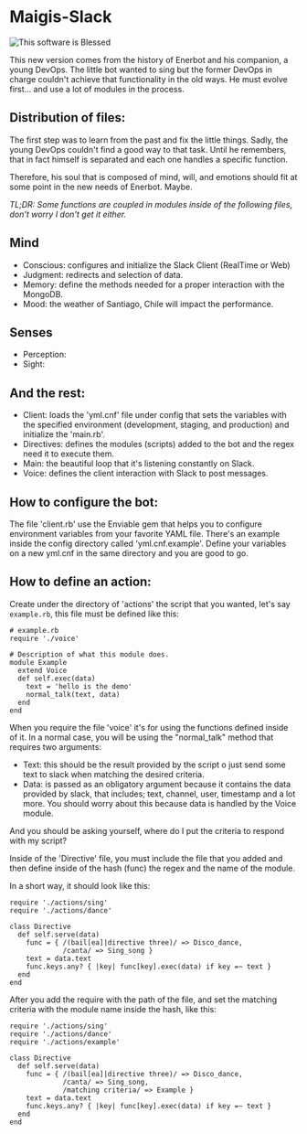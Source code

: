 Maigis-Slack
========
![This software is Blessed](https://img.shields.io/badge/blessed-100%25-770493.svg)

This new version comes from the history of Enerbot and his companion, a young DevOps. The little bot wanted to sing but the former DevOps in charge couldn't achieve that functionality in the old ways. He must evolve first... and use a lot of modules in the process.

Distribution of files:
---
The first step was to learn from the past and fix the little things. Sadly, the young DevOps couldn't find a good way to that task. Until he remembers, that in fact himself is separated and each one handles a specific function. 

Therefore, his soul that is composed of mind, will, and emotions should fit at some point in the new needs of Enerbot. Maybe.

*TL;DR: Some functions are coupled in modules inside of the following files, don't worry I don't get it either.*

Mind
---------
- Conscious: configures and initialize the Slack Client (RealTime or Web)
- Judgment: redirects and selection of data.
- Memory: define the methods needed for a proper interaction with the MongoDB.
- Mood: the weather of Santiago, Chile will impact the performance.

Senses
---------

- Perception:
- Sight:

And the rest:
---------

- Client: loads the 'yml.cnf' file under config that sets the variables with the specified environment (development, staging, and production) and initialize the 'main.rb'.
- Directives: defines the modules (scripts) added to the bot and the regex need it to execute them.
- Main: the beautiful loop that it's listening constantly on Slack.
- Voice: defines the client interaction with Slack to post messages.

How to configure the bot:
---------

The file 'client.rb' use the Enviable gem that helps you to configure environment variables from your favorite YAML file. There's an example inside the config directory called 'yml.cnf.example'. Define your variables on a new yml.cnf in the same directory and you are good to go.

How to define an action:
---------

Create under the directory of 'actions' the script that you wanted, let's say `example.rb`, this file must be defined like this:

```
# example.rb
require './voice'

# Description of what this module does.
module Example
  extend Voice
  def self.exec(data)
    text = 'hello is the demo'
    normal_talk(text, data)
  end
end
```

When you require the file 'voice' it's for using the functions defined inside of it. In a normal case, you will be using the "normal_talk" method that requires two arguments:

- Text: this should be the result provided by the script o just send some text to slack when matching the desired criteria.
- Data: is passed as an obligatory argument because it contains the data provided by slack, that includes; text, channel, user, timestamp and a lot more. You should worry about this because data is handled by the Voice module.

And you should be asking yourself, where do I put the criteria to respond with my script?

Inside of the 'Directive' file, you must include the file that you added and then define inside of the hash (func) the regex and the name of the module.

In a short way, it should look like this:

```
require './actions/sing'
require './actions/dance'

class Directive
  def self.serve(data)
    func = { /(bail[ea]|directive three)/ => Disco_dance,
             /canta/ => Sing_song }
    text = data.text
    func.keys.any? { |key| func[key].exec(data) if key =~ text }
  end
end
```

After you add the require with the path of the file, and set the matching criteria with the module name inside the hash, like this:

```
require './actions/sing'
require './actions/dance'
require './actions/example'

class Directive
  def self.serve(data)
    func = { /(bail[ea]|directive three)/ => Disco_dance,
             /canta/ => Sing_song,
             /matching criteria/ => Example }
    text = data.text
    func.keys.any? { |key| func[key].exec(data) if key =~ text }
  end
end



```